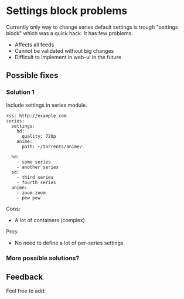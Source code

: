 # Settings block problems

Currently only way to change series default settings is trough "settings block" which was a quick hack. It has few problems.

 * Affects all feeds
 * Cannot be validated without big changes
 * Difficult to implement in web-ui in the future

## Possible fixes

### Solution 1

Include settings in series module.

```
rss: http://example.com
series:
  settings:
    hd:
      quality: 720p
    anime:
      path: ~/torrents/anime/

  hd:
    - some series
    - another series
  sd:
    - third series
    - fourth series
  anime:
    - zoom zoom
    - pew pew
```

Cons:

 * A lot of containers (complex)

Pros:
 
 * No need to define a lot of per-series settings

### More possible solutions?


## Feedback

Feel free to add: